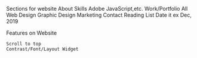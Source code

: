 Sections for website
    About
    Skills
        Adobe
        JavaScript,etc.
    Work/Portfolio
        All
        Web Design
        Graphic Design
        Marketing
    Contact
    Reading List
        Date it ex Dec, 2019

Features on Website

    Scroll to top
    Contrast/Font/Layout Widget
    


